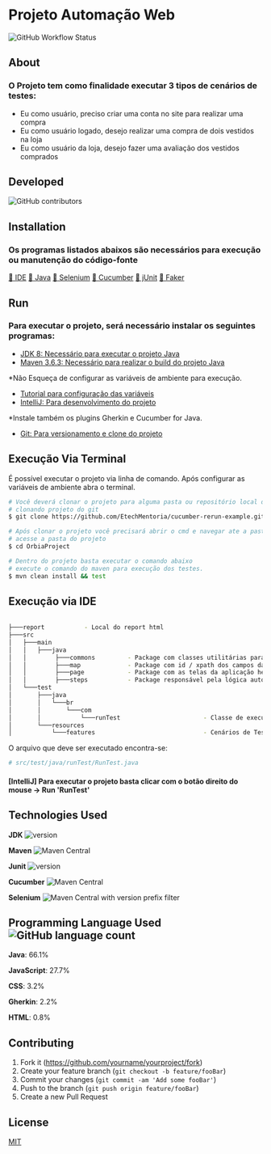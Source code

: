 # Projeto Automação Web
![GitHub Workflow Status](https://img.shields.io/github/workflow/status/tomgunners/ProjetoOrbia/Java%20CI%20with%20Maven?style=plastic)

## About
<h3>O Projeto tem como finalidade executar 3 tipos de cenários de testes:</h3>

* Eu como usuário, preciso criar uma conta no site para realizar uma compra <br>
* Eu como usuário logado, desejo realizar uma compra de dois vestidos na loja<br>
* Eu como usuário da loja, desejo fazer uma avaliação dos vestidos comprados
 
## Developed
  ![GitHub contributors](https://img.shields.io/github/contributors/tomgunners/MobileAutomation?color=green&label=Wellington%20de%20Oliveira%20Francisco)
  
 
## Installation
<h3>Os programas listados abaixos são necessários para execução ou manutenção do código-fonte</h3>
    <a href="https://www.jetbrains.com/pt-br/idea/download/download-thanks.html?platform=windows&code=IIC">🔗 IDE</a>
    <a href="https://www.oracle.com/br/java/technologies/javase/javase-jdk8-downloads.html">🔗 Java</a>
    <a href="https://www.selenium.dev/">🔗 Selenium</a>
    <a href="http://cucumber.io/">🔗 Cucumber</a>
    <a href="https://junit.org/junit4/">🔗 jUnit</a>
    <a href="https://github.com/DiUS/java-faker">🔗 Faker</a>
</h3>
 
## Run
<h3>Para executar o projeto, será necessário instalar os seguintes programas:</h3>

- [JDK 8: Necessário para executar o projeto Java](https://www.oracle.com/br/java/technologies/javase/javase-jdk8-downloads.html)
- [Maven 3.6.3: Necessário para realizar o build do projeto Java](https://downloads.apache.org/maven/maven-3/3.6.3/binaries/apache-maven-3.6.3-bin.zip)

*Não Esqueça de configurar as variáveis de ambiente para execução.
- [Tutorial para configuração das variáveis](https://medium.com/beelabacademy/configurando-vari%C3%A1veis-de-ambiente-java-home-e-maven-home-no-windows-e-unix-d9461f783c26#:~:text=Bom%2C%20mas%20o%20que%20s%C3%A3o,arquivos%20necess%C3%A1rios%2C%20inclusive%20os%20bin%C3%A1rios.)
- [IntelliJ: Para desenvolvimento do projeto](https://www.jetbrains.com/pt-br/idea/)

*Instale também os plugins Gherkin e Cucumber for Java.

- [Git: Para versionamento e clone do projeto](https://github.com/EtechMentoria/cucumber-rerun-example)


## Execução Via Terminal

É possível executar o projeto via linha de comando. Após configurar as variáveis de ambiente abra o terminal.

```bash
# Você deverá clonar o projeto para alguma pasta ou repositório local da sua maquina e depois executar o comando
# clonando projeto do git
$ git clone https://github.com/EtechMentoria/cucumber-rerun-example.git

# Após clonar o projeto você precisará abrir o cmd e navegar ate a pasta do projeto
# acesse a pasta do projeto
$ cd OrbiaProject

# Dentro do projeto basta executar o comando abaixo
# execute o comando do maven para execução dos testes.
$ mvn clean install && test
```

## Execução via IDE
```bash
                                                            
├───report           - Local do report html                                 
├───src                                               
│   ├───main                                          
│   │   ├───java                                      
│   │        ├───commons         - Package com classes utilitárias para todo o projeto
│   │        ├───map             - Package com id / xpath dos campos da aplicação       
│   │        ├───page            - Package com as telas da aplicação herdando os campos do map             
│   │        ├───steps           - Package responsável pela lógica automatizada
│   └───test                                          
│       ├───java                                      
│       │   └───br                                    
│       │       └───com                               
│       │           └───runTest                       - Classe de execução dos testes.
│       └───resources                                 
│           └───features                              - Cenários de Teste no formato Gherkin
```

O arquivo que deve ser executado encontra-se:

```bash
# src/test/java/runTest/RunTest.java
```

#### [IntelliJ] Para executar o projeto basta clicar com o botão direito do mouse -> Run 'RunTest'

## Technologies Used
**JDK** ![version](https://img.shields.io/badge/version-1.8-green)
 
**Maven** ![Maven Central](https://img.shields.io/maven-central/v/org.apache.maven/maven-artifact)
  
**Junit** ![version](https://img.shields.io/badge/version-4.12-green)

**Cucumber** ![Maven Central](https://img.shields.io/maven-central/v/info.cukes/cucumber-java?label=cucumber-java)

**Selenium** <img alt="Maven Central with version prefix filter" src="https://img.shields.io/maven-central/v/org.seleniumhq.selenium/selenium-java/3.141.59?label=version">
 
## Programming Language Used ![GitHub language count](https://img.shields.io/github/languages/count/tomgunners/ProjetoOrbia)
**Java**: 66.1% <br>

**JavaScript**: 27.7% <br>

**CSS**: 3.2% <br>

**Gherkin**: 2.2% <br>

**HTML**: 0.8% <br>

## Contributing

1. Fork it (<https://github.com/yourname/yourproject/fork>)
2. Create your feature branch (`git checkout -b feature/fooBar`)
3. Commit your changes (`git commit -am 'Add some fooBar'`)
4. Push to the branch (`git push origin feature/fooBar`)
5. Create a new Pull Request

## License
[MIT](https://choosealicense.com/licenses/mit/)
 
